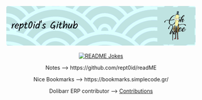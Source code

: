 
![](https://github.com/rept0id/rept0id/blob/main/assets/img/banner/github-header-image.png)

<p align="center">
  <a href="https://readme-jokes.vercel.app"><img align="center" src="https://readme-jokes.vercel.app/api?hideBorder&theme=gradientBlue" alt="README Jokes"></a>
</p>

<p align="center"> Notes --> https://github.com/rept0id/readME </p>
<p align="center"> Nice Bookmarks --> https://bookmarks.simplecode.gr/</p>
<p align="center"> Dolibarr ERP contributor --> <a href="https://github.com/Dolibarr/dolibarr/pulls?q=is%3Apr+author%3Arept0id+is%3Aclosed+">Contributions</a> </p>
